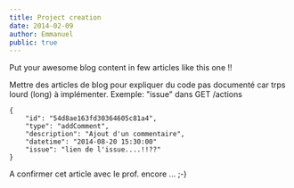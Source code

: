 ```yaml
---
title: Project creation
date: 2014-02-09
author: Emmanuel
public: true
---
```


Put your awesome blog content in few articles like this one !!

Mettre des articles de blog pour expliquer du code pas documenté car trps lourd (long) à implémenter.
Exemple: "issue" dans GET /actions

```
{
    "id": "54d8ae163fd30364605c81a4",
    "type": "addComment",
    "description": "Ajout d'un commentaire",
    "datetime": "2014-08-20 15:30:00"
    "issue": "lien de l'issue....!!??"
}
```

A confirmer cet article avec le prof. encore ... ;-)